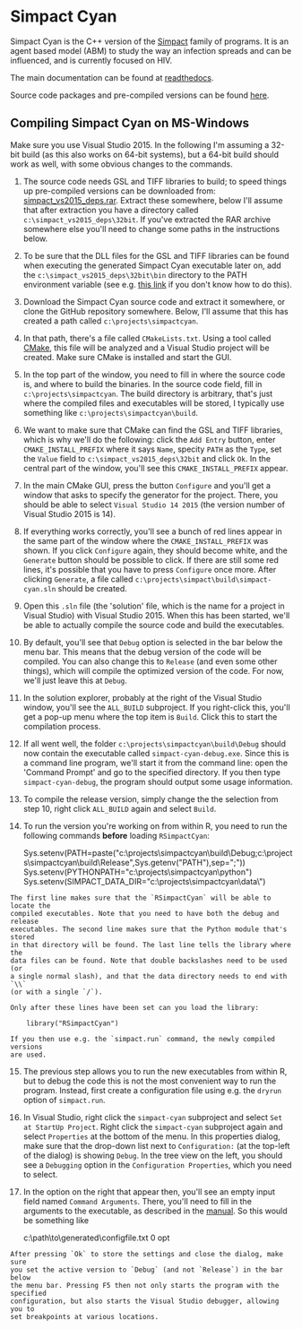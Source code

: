 Simpact Cyan
============

Simpact Cyan is the C++ version of the [Simpact](http://www.simpact.org/) family 
of programs. It is an agent based model (ABM) to study the way an infection 
spreads and can be influenced, and is currently focused on HIV. 

The main documentation can be found at [readthedocs](http://simpactcyan.readthedocs.io/).

Source code packages and pre-compiled versions can be found [here](http://research.edm.uhasselt.be/jori/simpact/programs/).

Compiling Simpact Cyan on MS-Windows
------------------------------------

Make sure you use Visual Studio 2015. In the following I'm assuming a 32-bit
build (as this also works on 64-bit systems), but a 64-bit build should work
as well, with some obvious changes to the commands.

 1. The source code needs GSL and TIFF libraries to build; to speed things up
    pre-compiled versions can be downloaded from: 
    [simpact_vs2015_deps.rar](http://research.edm.uhasselt.be/jori/simpact_vs2015_deps.rar).
    Extract these somewhere, below I'll assume that after extraction you have
    a directory called `c:\simpact_vs2015_deps\32bit`. If you've extracted the
    RAR archive somewhere else you'll need to change some paths in the instructions
    below.

 2. To be sure that the DLL files for the GSL and TIFF libraries can be found
    when executing the generated Simpact Cyan executable later on, add the
    `c:\simpact_vs2015_deps\32bit\bin` directory to the PATH environment
    variable (see e.g. [this link](http://www.computerhope.com/issues/ch000549.htm)
    if you don't know how to do this).

 3. Download the Simpact Cyan source code and extract it somewhere, or clone
    the GitHub repository somewhere. Below, I'll assume that this has created
    a path called `c:\projects\simpactcyan`.

 4. In that path, there's a file called `CMakeLists.txt`. Using a tool called
    [CMake](https://cmake.org/), this file will be analyzed and a Visual Studio
    project will be created. Make sure CMake is installed and start the GUI.

 5. In the top part of the window, you need to fill in where the source code
    is, and where to build the binaries. In the source code field, fill in
    `c:\projects\simpactcyan`. The build directory is arbitrary, that's just
    where the compiled files and executables will be stored, I typically use
    something like `c:\projects\simpactcyan\build`.

 6. We want to make sure that CMake can find the GSL and TIFF libraries, which
    is why we'll do the following: click the `Add Entry` button, enter
    `CMAKE_INSTALL_PREFIX` where it says `Name`, specity `PATH` as the `Type`,
    set the `Value` field to `c:\simpact_vs2015_deps\32bit` and click `Ok`.
    In the central part of the window, you'll see this `CMAKE_INSTALL_PREFIX`
    appear.

 7. In the main CMake GUI, press the button `Configure` and you'll get a 
    window that asks to specify the generator for the project. There, you should 
    be able to select `Visual Studio 14 2015` (the version number of Visual 
    Studio 2015 is 14). 
    
 8. If everything works correctly, you'll see a bunch of red lines appear in the
    same part of the window where the `CMAKE_INSTALL_PREFIX` was shown. If you
    click `Configure` again, they should become white, and the `Generate` button 
    should be possible to click. If there are still some red lines, it's possible 
    that you have to press `Configure` once more. After clicking `Generate`,
    a file called `c:\projects\simpact\build\simpact-cyan.sln` should be created.

 9. Open this `.sln` file (the 'solution' file, which is the name for a
    project in Visual Studio) with Visual Studio 2015. When this has been started,
    we'll be able to actually compile the source code and build the executables.

 10. By default, you'll see that `Debug` option is selected in the bar below the
    menu bar. This means that the debug version of the code will be compiled. You 
    can also change this to `Release` (and even some other things), which will 
    compile the optimized version of the code. For now, we'll just leave this at
    `Debug`.

 11. In the solution explorer, probably at the right of the Visual Studio window,
    you'll see the `ALL_BUILD` subproject. If you right-click this, you'll get
    a pop-up menu where the top item is `Build`. Click this to start the
    compilation process.

 12. If all went well, the folder `c:\projects\simpactcyan\build\Debug` should
    now contain the executable called `simpact-cyan-debug.exe`. Since this
    is a command line program, we'll start it from the command line: open
    the 'Command Prompt' and go to the specified directory. If you then
    type `simpact-cyan-debug`, the program should output some usage information.

 13. To compile the release version, simply change the the selection from step
    10, right click `ALL_BUILD` again and select `Build`.

 14. To run the version you're working on from within R, you need to run the
    following commands **before** loading `RSimpactCyan`:

        Sys.setenv(PATH=paste("c:\\projects\\simpactcyan\\build\\Debug;c:\\projects\\simpactcyan\\build\\Release",Sys.getenv("PATH"),sep=";"))
        Sys.setenv(PYTHONPATH="c:\\projects\\simpactcyan\\python")
        Sys.setenv(SIMPACT_DATA_DIR="c:\\projects\\simpactcyan\\data\\")
    
    The first line makes sure that the `RSimpactCyan` will be able to locate the
    compiled executables. Note that you need to have both the debug and release
    executables. The second line makes sure that the Python module that's stored
    in that directory will be found. The last line tells the library where the 
    data files can be found. Note that double backslashes need to be used (or
    a single normal slash), and that the data directory needs to end with `\\`
    (or with a single `/`). 

    Only after these lines have been set can you load the library:

        library("RSimpactCyan")

    If you then use e.g. the `simpact.run` command, the newly compiled versions
    are used.

 15. The previous step allows you to run the new executables from within R, 
    but to debug the code this is not the most convenient way to run the 
    program. Instead, first create a configuration file using e.g. the
    `dryrun` option of  `simpact.run`. 
    
 16. In Visual Studio, right click the `simpact-cyan` subproject and select 
    `Set at StartUp Project`. Right click the `simpact-cyan` subproject again
    and select `Properties` at the bottom of the menu. In this properties
    dialog, make sure that the drop-down list next to `Configuration:`
    (at the top-left of the dialog) is showing `Debug`. In the tree view on
    the left, you should see a `Debugging` option in the `Configuration Properties`,
    which you need to select.

 17. In the option on the right that appear then, you'll see an empty input
    field named `Command Arguments`. There, you'll need to fill in the arguments
    to the executable, as described in the [manual](http://simpactcyan.readthedocs.io/en/latest/simpact_conf_and_running.html#running-from-command-line). So this would be something like

        c:\path\to\generated\configfile.txt 0 opt

    After pressing `Ok` to store the settings and close the dialog, make sure
    you set the active version to `Debug` (and not `Release`) in the bar below
    the menu bar. Pressing F5 then not only starts the program with the specified
    configuration, but also starts the Visual Studio debugger, allowing you to
    set breakpoints at various locations.


